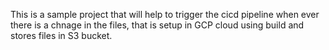 This is a sample project that will help to trigger the cicd pipeline when ever there is a chnage in the files, that is setup in GCP cloud using build and stores files in S3 bucket. 
